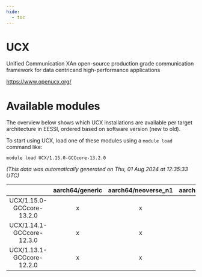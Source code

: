 ```yaml
---
hide:
  - toc
---
```


UCX
===


Unified Communication XAn open-source production grade communication framework for data centricand high-performance applications

https://www.openucx.org/
# Available modules


The overview below shows which UCX installations are available per target architecture in EESSI, ordered based on software version (new to old).

To start using UCX, load one of these modules using a `module load` command like:

```shell
module load UCX/1.15.0-GCCcore-13.2.0
```

*(This data was automatically generated on Thu, 01 Aug 2024 at 12:35:33 UTC)*  

| |aarch64/generic|aarch64/neoverse_n1|aarch64/neoverse_v1|x86_64/generic|x86_64/amd/zen2|x86_64/amd/zen3|x86_64/intel/haswell|x86_64/intel/skylake_avx512|
| :---: | :---: | :---: | :---: | :---: | :---: | :---: | :---: | :---: |
|UCX/1.15.0-GCCcore-13.2.0|x|x|x|x|x|x|x|x|
|UCX/1.14.1-GCCcore-12.3.0|x|x|x|x|x|x|x|x|
|UCX/1.13.1-GCCcore-12.2.0|x|x|x|x|x|x|x|x|
